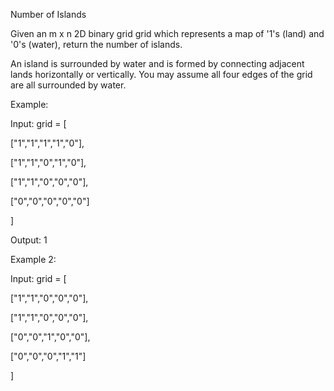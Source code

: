 Number of Islands

Given an m x n 2D binary grid grid which represents a map of '1's (land) and '0's (water), return the number of islands.

An island is surrounded by water and is formed by connecting adjacent lands horizontally or vertically. You may assume all four edges of the grid are all surrounded by water.

Example:

Input: grid = [

  ["1","1","1","1","0"],

  ["1","1","0","1","0"],

  ["1","1","0","0","0"],

  ["0","0","0","0","0"]

]

Output: 1


Example 2:

Input: grid = [

  ["1","1","0","0","0"],
 
  ["1","1","0","0","0"],
 
  ["0","0","1","0","0"],
 
  ["0","0","0","1","1"]

]	
